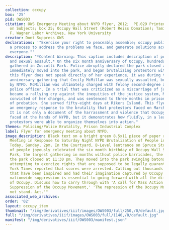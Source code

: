 ```yaml
---
collection: occupy
box: '25'
pid: OWS003
citation: OWS Emergency Meeting about NYPD flyer, 2012;  PE.029 Printed Ephemera Collection
  on Subjects; box 25; Occupy Wall Street (Robert Reiss Donation); Tamiment Library/Robert
  F. Wagner Labor Archives, New York University
creator: Dont Suppress OWS
declarations: '"Exercise your right to peaceably assemble; occupy public space;  create
  a process to address the problems we face, and generate solutions accessible to
  everyone."'
description: "*Content Warning: This caption includes description of police brutality
  and sexual assault.* On the six month anniversary of Occupy, hundreds of protestors
  gathered in Zuccotti Park. Police abruptly declared the park closed at 11:30 PM,
  immediately moved into the park, and began brutalizing protestors with batons. Thought
  this flyer does not speak directly of her experience, it was during this six month
  anniversary gathering that Cecily McMillan was sexually assaulted, beaten, and arrested
  by NYPD. McMillian was ultimately charged with felony second-degree assault of a
  police officer. In a trial that was criticized as a miscarriage of justice, and
  became a rallying cry against the inequities of the justice system, McMillian was
  convicted of her charges, and was sentenced to three months in prison and five years
  of probation. She served fifty-eight days at Rikers Island. This flyer calls for
  an emergency response to the brutality that protestors faced on March 17, 2012.
  It is not only a document of the harrassment and violence that Occupy protestors
  faced at the hands of NYPD, but it demonstrates how fluidly, in a leaderful movement,
  protestors were able to organize themselves into action."
themes: Policing/Police Brutality, Prison Industrial Complex
label: Flyer for emergency meeting about NYPD.
image_description: Black text on a bright green 8.5x11 piece of paper reads "Emergency
  Meeting in Response to Saturday Night NYPD Brutalization of People in Zuccotti Park.
  Today, Sunday, 2pm. In the Courtyard, B-Level (entrance on Spruce Stree). As hundreds
  of people joyously celebrated the six month birthday of Occupy Wall Street in Zuccotti
  Park, the largest gathering in months without police barricades, the NYPD declared
  the park closed at 11:30 pm. They moved into the park swinging batons, beating people
  attempting to exercize rights that are supposed to be legally guaranteed. The New
  York Times reported that scores were arrested. Calling out thousands from the millions
  that have been inspired and had their imagination captured by Occupy to stop the
  nationwide suppression is essential to going forward with all the differend plans
  of Occupy. Discuss how to carry through with 'A call for Mass Action Against the
  Suppression of the Occupy Movement,' 'The repression of the Occupy Movement must
  not stand. Act.'"
associated_web_archives:
order: '02'
layout: occupy_item
thumbnail: "/img/derivatives/iiif/images/OWS003/full/250,/0/default.jpg"
full: "/img/derivatives/iiif/images/OWS003/full/1140,/0/default.jpg"
manifest: "/img/derivatives/iiif/OWS003/manifest.json"
---
```

